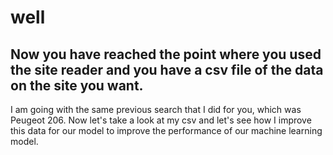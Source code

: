 
# well

## Now you have reached the point where you used the site reader and you have a csv file of the data on the site you want. 
I am going with the same previous search that I did for you, which was Peugeot 206. 
Now let's take a look at my csv and let's see how I improve this data for our model to improve the performance of our machine learning model.
